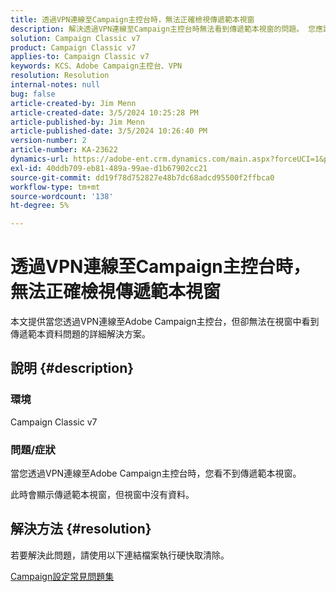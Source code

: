 ```yaml
---
title: 透過VPN連線至Campaign主控台時，無法正確檢視傳遞範本視窗
description: 解決透過VPN連線至Campaign主控台時無法看到傳遞範本視窗的問題。 您應該執行硬快取。
solution: Campaign Classic v7
product: Campaign Classic v7
applies-to: Campaign Classic v7
keywords: KCS、Adobe Campaign主控台、VPN
resolution: Resolution
internal-notes: null
bug: false
article-created-by: Jim Menn
article-created-date: 3/5/2024 10:25:28 PM
article-published-by: Jim Menn
article-published-date: 3/5/2024 10:26:40 PM
version-number: 2
article-number: KA-23622
dynamics-url: https://adobe-ent.crm.dynamics.com/main.aspx?forceUCI=1&pagetype=entityrecord&etn=knowledgearticle&id=54f3ae41-3fdb-ee11-904d-6045bd006268
exl-id: 40ddb709-eb81-489a-99ae-d1b67902cc21
source-git-commit: dd19f78d752827e48b7dc68adcd95500f2ffbca0
workflow-type: tm+mt
source-wordcount: '138'
ht-degree: 5%

---
```


# 透過VPN連線至Campaign主控台時，無法正確檢視傳遞範本視窗


本文提供當您透過VPN連線至Adobe Campaign主控台，但卻無法在視窗中看到傳遞範本資料問題的詳細解決方案。

## 說明 {#description}


### <b>環境</b>

Campaign Classic v7

### <b>問題/症狀</b>

當您透過VPN連線至Adobe Campaign主控台時，您看不到傳遞範本視窗。

此時會顯示傳遞範本視窗，但視窗中沒有資料。


## 解決方法 {#resolution}


若要解決此問題，請使用以下連結檔案執行硬快取清除。

[Campaign設定常見問題集](https://experienceleague.adobe.com/docs/campaign-classic/using/getting-started/starting-with-adobe-campaign/faq/faq-campaign-config.html?lang=en#perform-hard-cache-clear)
